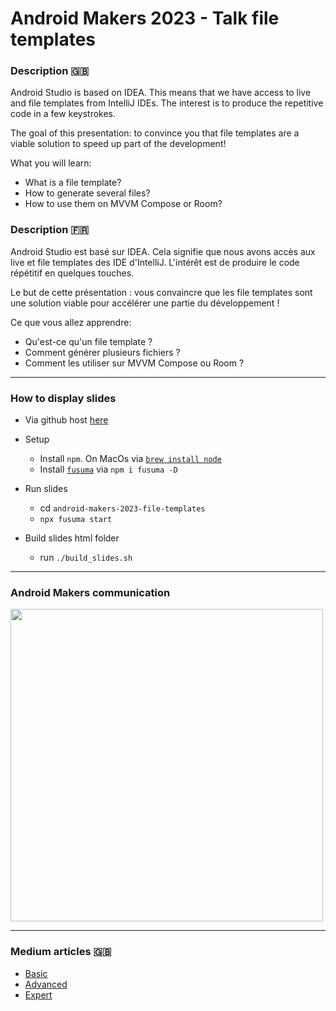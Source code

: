 # Android Makers 2023 - Talk file templates

### Description 🇬🇧

Android Studio is based on IDEA. This means that we have access to live and file templates from IntelliJ IDEs. The interest is to produce the repetitive code in a few keystrokes.

The goal of this presentation: to convince you that file templates are a viable solution to speed up part of the development!

What you will learn:
- What is a file template?
- How to generate several files?
- How to use them on MVVM Compose or Room?

### Description 🇫🇷

Android Studio est basé sur IDEA. Cela signifie que nous avons accès aux live et file templates des IDE d'IntelliJ. L'intérêt est de produire le code répétitif en quelques touches.

Le but de cette présentation : vous convaincre que les file templates sont une solution viable pour accélérer une partie du développement !

Ce que vous allez apprendre:
- Qu'est-ce qu'un file template ?
- Comment générer plusieurs fichiers ?
- Comment les utiliser sur MVVM Compose ou Room ?

----

### How to display slides

- Via github host [here](https://mercandj.github.io/android-makers-2023-file-templates)

- Setup
  - Install `npm`. On MacOs via [`brew install node`](https://formulae.brew.sh/formula/node)
  - Install [`fusuma`](https://hiroppy.github.io/fusuma/docs/getting-started/preparation) via `npm i fusuma -D`

- Run slides
  - cd `android-makers-2023-file-templates`
  - `npx fusuma start`

- Build slides html folder
  - run `./build_slides.sh`

----

### Android Makers communication

<a href="https://twitter.com/AndroidMakersFR/status/1646808031139692549">
    <img src="https://user-images.githubusercontent.com/3717316/233600361-c03d1439-e8b9-444e-a825-fb8b6fded6e3.png"  width="500">
</a>

---

### Medium articles 🇬🇧

- [Basic](https://medium.com/mwm-io/crafting-custom-path-formatting-in-intellij-file-templates-for-android-development-c93c4c33689d)
- [Advanced](https://medium.com/mwm-io/mastering-intellij-file-templates-for-complex-android-views-a-guide-to-multiple-file-creation-with-968b4c82b9f4)
- [Expert](https://medium.com/mwm-io/creating-custom-room-database-templates-with-intellij-a-comprehensive-guide-for-android-developers-70e8dcdcbbe1)
